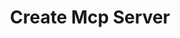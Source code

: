 ---
created: '2025-09-16T15:05:15.654486'
modified: '2025-09-17T16:14:24.445176'
ship_factor: 5
subtype: mcp-instructions
tags: []
title: Create Mcp Server
type: general
version: 1
---